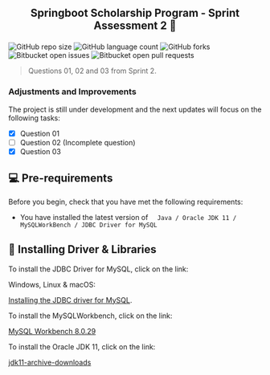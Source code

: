 ## <p align = "center">Springboot Scholarship Program - Sprint Assessment 2 📄 </p>

![GitHub repo size](https://img.shields.io/github/repo-size/adriannecastro/compassuol-sprint2?style=for-the-badge)
![GitHub language count](https://img.shields.io/github/languages/count/adriannecastro/compassuol-sprint2?style=for-the-badge)
![GitHub forks](https://img.shields.io/github/forks/adriannecastro/compassuol-sprint2?style=for-the-badge)
![Bitbucket open issues](https://img.shields.io/bitbucket/issues/adriannecastro/compassuol-sprint2?style=for-the-badge)
![Bitbucket open pull requests](https://img.shields.io/bitbucket/pr-raw/iuricode/README-template?style=for-the-badge)

> Questions 01, 02 and 03 from Sprint 2.

### Adjustments and Improvements

The project is still under development and the next updates will focus on the following tasks:

- [x] Question 01
- [ ] Question 02 (Incomplete question)
- [x] Question 03

## 💻 Pre-requirements

Before you begin, check that you have met the following requirements:

* You have installed the latest version of `  Java / Oracle JDK 11 / MySQLWorkBench / JDBC Driver for MySQL`

## 🚀 Installing Driver & Libraries

To install the JDBC Driver for MySQL, click on the link:

Windows, Linux & macOS:

[Installing the JDBC driver for MySQL](https://dev.mysql.com/downloads/connector/j/5.1.html).

To install the MySQLWorkbench, click on the link: 

[MySQL Workbench 8.0.29](https://dev.mysql.com/downloads/workbench/)

To install the Oracle JDK 11, click on the link:

[jdk11-archive-downloads](https://www.oracle.com/br/java/technologies/javase/jdk11-archive-downloads.html)


